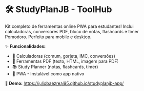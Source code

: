 # 🛠️ StudyPlanJB - ToolHub

Kit completo de ferramentas online PWA para estudantes! Inclui calculadoras, conversores PDF, bloco de notas, flashcards e timer Pomodoro. Perfeito para mobile e desktop.

✨ **Funcionalidades:**
- 🧮 Calculadoras (comum, gorjeta, IMC, conversões)
- 📄 Ferramentas PDF (texto, HTML, imagem para PDF)
- 📚 Study Planner (notas, flashcards, timer)
- 📱 PWA - Instalável como app nativo

**🔗 Demo:** https://juliobaezreal95.github.io/studyplanjb-app/
